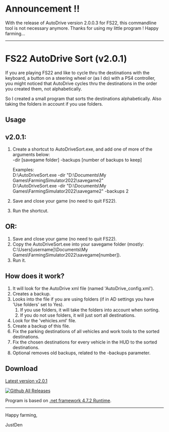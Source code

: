 # Announcement !!
With the release of AutoDrive version 2.0.0.3 for FS22, this commandline tool is not necessary anymore. Thanks for using my little program !
Happy farming...


___

# FS22 AutoDrive Sort (v2.0.1)

If you are playing FS22 and like to cycle thru the destinations with the keyboard, a button on a steering wheel or (as I do) with a PS4 controller, 
you might noticed that AutoDrive cycles thru the destinations in the order you created them, not alphabetically.

So I created a small program that sorts the destinations alphabetically. Also taking the folders in account if you use folders.

## Usage

v2.0.1:
---
1. Create a shortcut to AutoDriveSort.exe, and add one of more of the arguments below:  
   -dir [savegame folder]
   -backups [number of backups to keep]  

   Examples:  
     D:\AutoDriveSort.exe -dir "D:\Documents\My Games\FarmingSimulator2022\savegame2"  
     D:\AutoDriveSort.exe -dir "D:\Documents\My Games\FarmingSimulator2022\savegame2"  -backups 2

1. Save and close your game (no need to quit FS22).
1. Run the shortcut.


OR:
---

1. Save and close your game (no need to quit FS22).
1. Copy the AutoDriveSort.exe into your savegame folder (mostly: C:\Users\[username]\Documents\My Games\FarmingSimulator2022\savegame[number]\).
1. Run it.



## How does it work?

1. It will look for the AutoDrive xml file (named 'AutoDrive_config.xml').
1. Creates a backup.
1. Looks into the file if you are using folders (if in AD settings you have 'Use folders' set to Yes).
   1. If you use folders, it will take the folders into account when sorting.
   1. If you do not use folders, it will just sort all destinations.
1. Look for the 'vehicles.xml' file.
1. Create a backup of this file.
1. Fix the parking destinations of all vehicles and work tools to the sorted destinations.
1. Fix the chosen destinations for every vehicle in the HUD to the sorted destinations.
1. Optional removes old backups, related to the -backups parameter.

## Download

[Latest version v2.0.1](https://github.com/JustDen1234/FS22_AutoDrive_Sort/releases/download/2.0.1/AutoDriveSort.exe)

[![Github All Releases](https://img.shields.io/github/downloads/JustDen1234/FS22_AutoDrive_Sort/total.svg)]()

Program is based on [.net framework 4.7.2 Runtime](https://dotnet.microsoft.com/download/dotnet-framework/net472).

---
Happy farming,

JustDen



